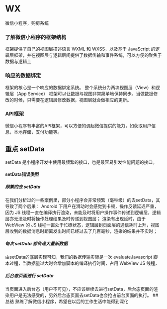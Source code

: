 # WX
微信小程序，购房系统
### 了解微信小程序的框架结构
框架提供了自己的视图层描述语言 WXML 和 WXSS，以及基于 JavaScript 的逻辑层框架，并在视图层与逻辑层间提供了数据传输和事件系统，可以方便的聚焦于数据与逻辑上
### 响应的数据绑定
框架的核心是一个响应的数据绑定系统。
整个系统分为两块视图层（View）和逻辑层（App Service）
框架可以让数据与视图非常简单地保持同步。当做数据修改的时候，只需要在逻辑层修改数据，视图层就会做相应的更新。
### API框架
微信小程序有丰富的API框架，可以方便的调起微信提供的能力，如获取用户信息，本地存储，支付功能等。
## 重点 setData
setData 是小程序开发中使用最频繁的接口，也是最容易引发性能问题的接口。
#### setData错误类型
##### 频繁的去 setData
在我们分析过的一些案例里，部分小程序会非常频繁（毫秒级）的去setData，其导致了两个后果：
Android 下用户在滑动时会感觉到卡顿，操作反馈延迟严重，因为 JS 线程一直在编译执行渲染，未能及时将用户操作事件传递到逻辑层，逻辑层亦无法及时将操作处理结果及时传递到视图层；
渲染有出现延时，由于 WebView 的 JS 线程一直处于忙碌状态，逻辑层到页面层的通信耗时上升，视图层收到的数据消息时距离发出时间已经过去了几百毫秒，渲染的结果并不实时；
##### 每次 setData 都传递大量新数据
由setData的底层实现可知，我们的数据传输实际是一次 evaluateJavascript 脚本过程，当数据量过大时会增加脚本的编译执行时间，占用 WebView JS 线程，
#####  后台态页面进行 setData
当页面进入后台态（用户不可见），不应该继续去进行setData，后台态页面的渲染用户是无法感受的，另外后台态页面去setData也会抢占前台页面的执行。
##总结
熟练了解微信小程序，希望在以后的工作生活中能得到深化
